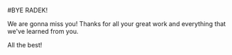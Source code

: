 #BYE RADEK!

We are gonna miss you! Thanks for all your great work and everything that we've learned from you.

All the best!